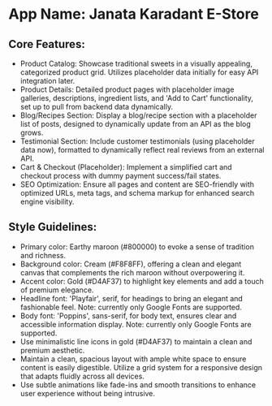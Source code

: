 # **App Name**: Janata Karadant E-Store

## Core Features:

- Product Catalog: Showcase traditional sweets in a visually appealing, categorized product grid. Utilizes placeholder data initially for easy API integration later.
- Product Details: Detailed product pages with placeholder image galleries, descriptions, ingredient lists, and 'Add to Cart' functionality, set up to pull from backend data dynamically.
- Blog/Recipes Section: Display a blog/recipe section with a placeholder list of posts, designed to dynamically update from an API as the blog grows.
- Testimonial Section: Include customer testimonials (using placeholder data now), formatted to dynamically reflect real reviews from an external API.
- Cart & Checkout (Placeholder): Implement a simplified cart and checkout process with dummy payment success/fail states.
- SEO Optimization: Ensure all pages and content are SEO-friendly with optimized URLs, meta tags, and schema markup for enhanced search engine visibility.

## Style Guidelines:

- Primary color: Earthy maroon (#800000) to evoke a sense of tradition and richness.
- Background color: Cream (#F8F8FF), offering a clean and elegant canvas that complements the rich maroon without overpowering it.
- Accent color: Gold (#D4AF37) to highlight key elements and add a touch of premium elegance. 
- Headline font: 'Playfair', serif, for headings to bring an elegant and fashionable feel. Note: currently only Google Fonts are supported.
- Body font: 'Poppins', sans-serif, for body text, ensures clear and accessible information display. Note: currently only Google Fonts are supported.
- Use minimalistic line icons in gold (#D4AF37) to maintain a clean and premium aesthetic.
- Maintain a clean, spacious layout with ample white space to ensure content is easily digestible. Utilize a grid system for a responsive design that adapts fluidly across all devices.
- Use subtle animations like fade-ins and smooth transitions to enhance user experience without being intrusive.